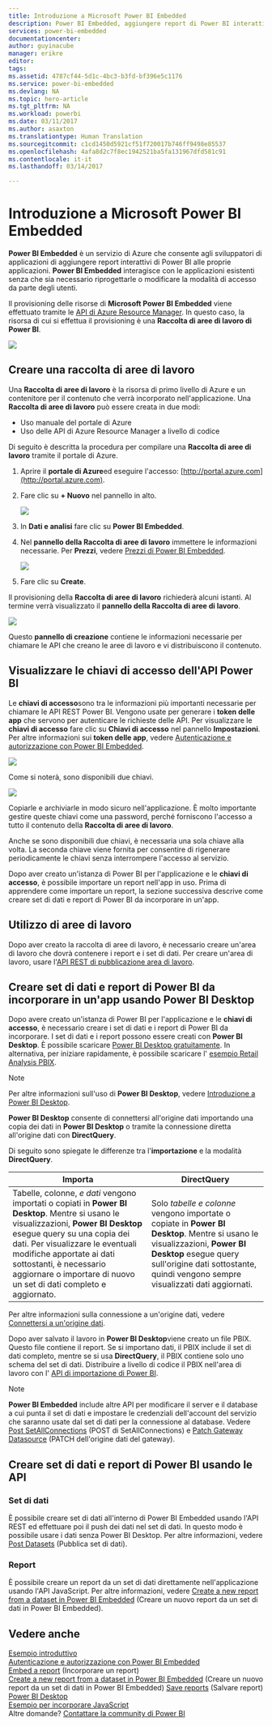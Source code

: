 ```yaml
---
title: Introduzione a Microsoft Power BI Embedded
description: Power BI Embedded, aggiungere report di Power BI interattivi nell'applicazione di Business Intelligence
services: power-bi-embedded
documentationcenter: 
author: guyinacube
manager: erikre
editor: 
tags: 
ms.assetid: 4787cf44-5d1c-4bc3-b3fd-bf396e5c1176
ms.service: power-bi-embedded
ms.devlang: NA
ms.topic: hero-article
ms.tgt_pltfrm: NA
ms.workload: powerbi
ms.date: 03/11/2017
ms.author: asaxton
ms.translationtype: Human Translation
ms.sourcegitcommit: c1cd1450d5921cf51f720017b746ff9498e85537
ms.openlocfilehash: 4afa8d2c7f8ec1942521ba5fa131967dfd581c91
ms.contentlocale: it-it
ms.lasthandoff: 03/14/2017

---
```

# <a name="get-started-with-microsoft-power-bi-embedded"></a>Introduzione a Microsoft Power BI Embedded

**Power BI Embedded** è un servizio di Azure che consente agli sviluppatori di applicazioni di aggiungere report interattivi di Power BI alle proprie applicazioni. **Power BI Embedded** interagisce con le applicazioni esistenti senza che sia necessario riprogettarle o modificare la modalità di accesso da parte degli utenti.

Il provisioning delle risorse di **Microsoft Power BI Embedded** viene effettuato tramite le [API di Azure Resource Manager](https://msdn.microsoft.com/library/mt712306.aspx). In questo caso, la risorsa di cui si effettua il provisioning è una **Raccolta di aree di lavoro di Power BI**.

![](media/power-bi-embedded-get-started/introduction.png)

## <a name="create-a-workspace-collection"></a>Creare una raccolta di aree di lavoro

Una **Raccolta di aree di lavoro** è la risorsa di primo livello di Azure e un contenitore per il contenuto che verrà incorporato nell'applicazione. Una **Raccolta di aree di lavoro** può essere creata in due modi:

* Uso manuale del portale di Azure
* Uso delle API di Azure Resource Manager a livello di codice

Di seguito è descritta la procedura per compilare una **Raccolta di aree di lavoro** tramite il portale di Azure.

1. Aprire il **portale di Azure**ed eseguire l'accesso: [http://portal.azure.com](http://portal.azure.com).
2. Fare clic su **+ Nuovo** nel pannello in alto.
   
   ![](media/power-bi-embedded-get-started/create-workspace-1.png)
3. In **Dati e analisi** fare clic su **Power BI Embedded**.
4. Nel **pannello della Raccolta di aree di lavoro** immettere le informazioni necessarie. Per **Prezzi**, vedere [Prezzi di Power BI Embedded](http://go.microsoft.com/fwlink/?LinkID=760527).
   
   ![](media/power-bi-embedded-get-started/create-workspace-2.png)
5. Fare clic su **Create**.

Il provisioning della **Raccolta di aree di lavoro** richiederà alcuni istanti. Al termine verrà visualizzato il **pannello della Raccolta di aree di lavoro**.

   ![](media/power-bi-embedded-get-started/create-workspace-3.png)

Questo **pannello di creazione** contiene le informazioni necessarie per chiamare le API che creano le aree di lavoro e vi distribuiscono il contenuto.

<a name="view-access-keys"/>

## <a name="view-power-bi-api-access-keys"></a>Visualizzare le chiavi di accesso dell'API Power BI

Le **chiavi di accesso**sono tra le informazioni più importanti necessarie per chiamare le API REST Power BI. Vengono usate per generare i **token delle app** che servono per autenticare le richieste delle API. Per visualizzare le **chiavi di accesso** fare clic su **Chiavi di accesso** nel pannello **Impostazioni**. Per altre informazioni sui **token delle app**, vedere [Autenticazione e autorizzazione con Power BI Embedded](power-bi-embedded-app-token-flow.md).

   ![](media/power-bi-embedded-get-started/access-keys.png)

Come si noterà, sono disponibili due chiavi.

   ![](media/power-bi-embedded-get-started/access-keys-2.png)

Copiarle e archiviarle in modo sicuro nell'applicazione. È molto importante gestire queste chiavi come una password, perché forniscono l'accesso a tutto il contenuto della **Raccolta di aree di lavoro**.

Anche se sono disponibili due chiavi, è necessaria una sola chiave alla volta. La seconda chiave viene fornita per consentire di rigenerare periodicamente le chiavi senza interrompere l'accesso al servizio.

Dopo aver creato un'istanza di Power BI per l'applicazione e le **chiavi di accesso**, è possibile importare un report nell'app in uso. Prima di apprendere come importare un report, la sezione successiva descrive come creare set di dati e report di Power BI da incorporare in un'app.

## <a name="working-with-workspaces"></a>Utilizzo di aree di lavoro

Dopo aver creato la raccolta di aree di lavoro, è necessario creare un'area di lavoro che dovrà contenere i report e i set di dati. Per creare un'area di lavoro, usare l'[API REST di pubblicazione area di lavoro](https://msdn.microsoft.com/library/azure/mt711503.aspx).

## <a name="create-power-bi-datasets-and-reports-to-embed-into-an-app-using-power-bi-desktop"></a>Creare set di dati e report di Power BI da incorporare in un'app usando Power BI Desktop

Dopo avere creato un'istanza di Power BI per l'applicazione e le **chiavi di accesso**, è necessario creare i set di dati e i report di Power BI da incorporare. I set di dati e i report possono essere creati con **Power BI Desktop**. È possibile scaricare [Power BI Desktop gratuitamente](https://go.microsoft.com/fwlink/?LinkId=521662). In alternativa, per iniziare rapidamente, è possibile scaricare l' [esempio Retail Analysis PBIX](http://go.microsoft.com/fwlink/?LinkID=780547).

> [!NOTE]
> Per altre informazioni sull'uso di **Power BI Desktop**, vedere [Introduzione a Power BI Desktop](https://powerbi.microsoft.com/guided-learning/powerbi-learning-0-2-get-started-power-bi-desktop).

**Power BI Desktop** consente di connettersi all'origine dati importando una copia dei dati in **Power BI Desktop** o tramite la connessione diretta all'origine dati con **DirectQuery**.

Di seguito sono spiegate le differenze tra l'**importazione** e la modalità **DirectQuery**.

| Importa | DirectQuery |
| --- | --- |
| Tabelle, colonne, *e dati* vengono importati o copiati in **Power BI Desktop**. Mentre si usano le visualizzazioni, **Power BI Desktop** esegue query su una copia dei dati. Per visualizzare le eventuali modifiche apportate ai dati sottostanti, è necessario aggiornare o importare di nuovo un set di dati completo e aggiornato. |Solo *tabelle e colonne* vengono importate o copiate in **Power BI Desktop**. Mentre si usano le visualizzazioni, **Power BI Desktop** esegue query sull'origine dati sottostante, quindi vengono sempre visualizzati dati aggiornati. |

Per altre informazioni sulla connessione a un'origine dati, vedere [Connettersi a un'origine dati](power-bi-embedded-connect-datasource.md).

Dopo aver salvato il lavoro in **Power BI Desktop**viene creato un file PBIX. Questo file contiene il report. Se si importano dati, il PBIX include il set di dati completo, mentre se si usa **DirectQuery**, il PBIX contiene solo uno schema del set di dati. Distribuire a livello di codice il PBIX nell'area di lavoro con l' [API di importazione di Power BI](https://msdn.microsoft.com/library/mt711504.aspx).

> [!NOTE]
> **Power BI Embedded** include altre API per modificare il server e il database a cui punta il set di dati e impostare le credenziali dell'account del servizio che saranno usate dal set di dati per la connessione al database. Vedere [Post SetAllConnections](https://msdn.microsoft.com/library/mt711505.aspx) (POST di SetAllConnections) e [Patch Gateway Datasource](https://msdn.microsoft.com/library/mt711498.aspx) (PATCH dell'origine dati del gateway).

## <a name="create-power-bi-datasets-and-reports-using-apis"></a>Creare set di dati e report di Power BI usando le API

### <a name="datsets"></a>Set di dati

È possibile creare set di dati all'interno di Power BI Embedded usando l'API REST ed effettuare poi il push dei dati nel set di dati. In questo modo è possibile usare i dati senza Power BI Desktop. Per altre informazioni, vedere [Post Datasets](https://msdn.microsoft.com/library/azure/mt778875.aspx) (Pubblica set di dati).

### <a name="reports"></a>Report

È possibile creare un report da un set di dati direttamente nell'applicazione usando l'API JavaScript. Per altre informazioni, vedere [Create a new report from a dataset in Power BI Embedded](power-bi-embedded-create-report-from-dataset.md) (Creare un nuovo report da un set di dati in Power BI Embedded).

## <a name="see-also"></a>Vedere anche

[Esempio introduttivo](power-bi-embedded-get-started-sample.md)  
[Autenticazione e autorizzazione con Power BI Embedded](power-bi-embedded-app-token-flow.md)  
[Embed a report](power-bi-embedded-embed-report.md) (Incorporare un report)  
[Create a new report from a dataset in Power BI Embedded](power-bi-embedded-create-report-from-dataset.md) (Creare un nuovo report da un set di dati in Power BI Embedded)
[Save reports](power-bi-embedded-save-reports.md) (Salvare report)  
[Power BI Desktop](https://powerbi.microsoft.com/documentation/powerbi-desktop-get-the-desktop/)  
[Esempio per incorporare JavaScript](https://microsoft.github.io/PowerBI-JavaScript/demo/)  
Altre domande? [Contattare la community di Power BI](http://community.powerbi.com/)


